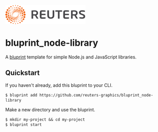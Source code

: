 ![](badge.svg)

# bluprint_node-library

A [bluprint](https://github.com/reuters-graphics/bluprint) template for simple Node.js and JavaScript libraries.

## Quickstart

If you haven't already, add this bluprint to your CLI.

```
$ bluprint add https://github.com/reuters-graphics/bluprint_node-library
```

Make a new directory and use the bluprint.

```
$ mkdir my-project && cd my-project
$ bluprint start
```
